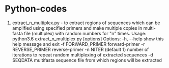 # Python-codes
1. extract_n_multiplex.py - to extract regions of sequences which can be amplified using specified primers and make multiple copies in multi-fasta file (multiplex) with random numbers for "n" times.
Usage: python3.6 extract_n_multiplex.py [options]
Options:
  -h, --help         show this help message and exit
  -f FORWARD_PRIMER  forward-primer
  -r REVERSE_PRIMER  reverse-primer
  -n NITER           (default 1) number of iterations to repeat random
                     multiplexing of extracted sequences
  -d SEQDATA         multifasta sequence file from which regions will be
                     extracted
